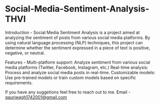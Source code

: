 # Social-Media-Sentiment-Analysis-THVI

Introduction - 
Social Media Sentiment Analysis is a project aimed at analyzing the sentiment of posts from various social media platforms. 
By using natural language processing (NLP) techniques, this project can determine whether the sentiment expressed in a piece of text is positive, negative, or neutral.

Features - 
Multi-platform support: Analyze sentiment from various social media platforms (Twitter, Facebook, Instagram, etc.)
Real-time analysis: Process and analyze social media posts in real-time.
Customizable models: Use pre-trained models or train custom models based on specific requirements.


If you have any suggetions feel free to reach out to me.
Email - gauriwagh1742001@gmail.com
